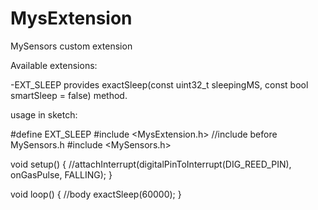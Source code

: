 # MysExtension
MySensors custom extension

Available extensions: 

-EXT_SLEEP 
provides exactSleep(const uint32_t sleepingMS, const bool smartSleep = false) method.


usage in sketch:


#define EXT_SLEEP
#include <MysExtension.h> //include before MySensors.h
#include <MySensors.h>

void setup() 
{
    //attachInterrupt(digitalPinToInterrupt(DIG_REED_PIN), onGasPulse, FALLING);
}

void loop()
{
  //body
   exactSleep(60000);
}



